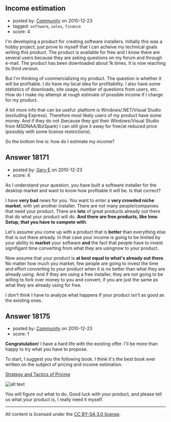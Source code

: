 ## Income estimation

- posted by: [Community](https://stackexchange.com/users/-1/-1-community) on 2010-12-23
- tagged: `software`, `sales`, `finance`
- score: 4

I'm developing a product for creating software installers. Initially this was a hobby project; just prove to myself that I can acheive my technical goals writing this product. The product is available for free and I know there are several users because they are asking questions on my forum and through e-mail. The product has been downloaded about 1k times. It is now reaching its third version.

But I'm thinking of commercializing my product. The question is whether it will be profitable. I do have my local idea for profitability. I also have some statistics of downloads, site usage, number of questions from users, etc. How do I make my attempt at rough estimate of possible income if I charge for my product.

A bit more info that can be useful: platform is Windows/.NET/Visual Studio (excluding Express). Therefore most likely users of my product have some money. And if they do not (because they got their Windows/Visual Studio from MSDNAA/BizSpark) I can still give it away for free/at reduced price (possibly with some license restrictions).

So the bottom line is: how do I estimate my income?


## Answer 18171

- posted by: [Gary E](https://stackexchange.com/users/-1/2587-gary-e) on 2010-12-23
- score: 4

As I understand your question, you have built a software installer for the desktop market and want to know how profitable it will be. Is that correct?

I have **very bad** news for you. You want to enter a **very crowded niche market**, with yet another installer. There are not many people/companies that need your product. There are **lots** of great products already out there that do what your product will do. **And there are free products, like Inno Setup, that you have to compete with**. 

Let's assume you come up with a product that is **better** than everything else that is out there already. In that case your income is going to be limited by your ability to **market** your software **and** the fact that people have to invest signifigant time converting from what they are usingnow to your product.

Now assume that your product is **at best equal to what's already out there**. No matter how much you market, few people are going to invest the time and effort converting to your product when it is no better than what they are already using. And if they are using a free installer, they are not going to be willing to fork over money to you and convert, if you are just the same as what they are already using for free.

I don't think I have to analyze what happens if your product isn't as good as the existing ones.




## Answer 18175

- posted by: [Community](https://stackexchange.com/users/-1/-1-community) on 2010-12-23
- score: 1

<p><strong>Congratulation</strong>! I have a hard life with the existing offer. I'll be more than happy to try what you have to propose.</p>

<p>To start, I suggest you the following book. I think it's the best book ever written on the subject of pricing and income estimation.</p>

<p><a href="http://rads.stackoverflow.com/amzn/click/0136106811" rel="nofollow">Strategy and Tactics of Pricing</a></p>

<p><img src="http://i.stack.imgur.com/YFq8l.jpg" alt="alt text"></p>

<p>You will figure out what to do. Good luck with your product, and please tell us what your product is, I really need it myself.</p>




---

All content is licensed under the [CC BY-SA 3.0 license](https://creativecommons.org/licenses/by-sa/3.0/).
